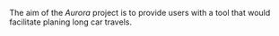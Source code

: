The aim of the *Aurora* project is to provide users with a tool that would facilitate planing long car travels.